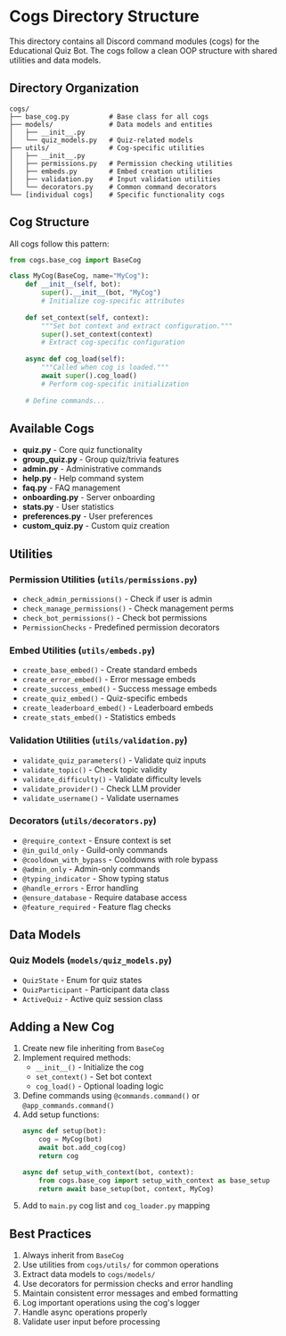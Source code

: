 # Cogs Directory Structure

This directory contains all Discord command modules (cogs) for the Educational Quiz Bot. The cogs follow a clean OOP structure with shared utilities and data models.

## Directory Organization

```
cogs/
├── base_cog.py          # Base class for all cogs
├── models/              # Data models and entities
│   ├── __init__.py
│   └── quiz_models.py   # Quiz-related models
├── utils/               # Cog-specific utilities
│   ├── __init__.py
│   ├── permissions.py   # Permission checking utilities
│   ├── embeds.py        # Embed creation utilities
│   ├── validation.py    # Input validation utilities
│   └── decorators.py    # Common command decorators
└── [individual cogs]    # Specific functionality cogs
```

## Cog Structure

All cogs follow this pattern:

```python
from cogs.base_cog import BaseCog

class MyCog(BaseCog, name="MyCog"):
    def __init__(self, bot):
        super().__init__(bot, "MyCog")
        # Initialize cog-specific attributes
    
    def set_context(self, context):
        """Set bot context and extract configuration."""
        super().set_context(context)
        # Extract cog-specific configuration
    
    async def cog_load(self):
        """Called when cog is loaded."""
        await super().cog_load()
        # Perform cog-specific initialization
    
    # Define commands...
```

## Available Cogs

- **quiz.py** - Core quiz functionality
- **group_quiz.py** - Group quiz/trivia features
- **admin.py** - Administrative commands
- **help.py** - Help command system
- **faq.py** - FAQ management
- **onboarding.py** - Server onboarding
- **stats.py** - User statistics
- **preferences.py** - User preferences
- **custom_quiz.py** - Custom quiz creation

## Utilities

### Permission Utilities (`utils/permissions.py`)
- `check_admin_permissions()` - Check if user is admin
- `check_manage_permissions()` - Check management perms
- `check_bot_permissions()` - Check bot permissions
- `PermissionChecks` - Predefined permission decorators

### Embed Utilities (`utils/embeds.py`)
- `create_base_embed()` - Create standard embeds
- `create_error_embed()` - Error message embeds
- `create_success_embed()` - Success message embeds
- `create_quiz_embed()` - Quiz-specific embeds
- `create_leaderboard_embed()` - Leaderboard embeds
- `create_stats_embed()` - Statistics embeds

### Validation Utilities (`utils/validation.py`)
- `validate_quiz_parameters()` - Validate quiz inputs
- `validate_topic()` - Check topic validity
- `validate_difficulty()` - Validate difficulty levels
- `validate_provider()` - Check LLM provider
- `validate_username()` - Validate usernames

### Decorators (`utils/decorators.py`)
- `@require_context` - Ensure context is set
- `@in_guild_only` - Guild-only commands
- `@cooldown_with_bypass` - Cooldowns with role bypass
- `@admin_only` - Admin-only commands
- `@typing_indicator` - Show typing status
- `@handle_errors` - Error handling
- `@ensure_database` - Require database access
- `@feature_required` - Feature flag checks

## Data Models

### Quiz Models (`models/quiz_models.py`)
- `QuizState` - Enum for quiz states
- `QuizParticipant` - Participant data class
- `ActiveQuiz` - Active quiz session class

## Adding a New Cog

1. Create new file inheriting from `BaseCog`
2. Implement required methods:
   - `__init__()` - Initialize the cog
   - `set_context()` - Set bot context
   - `cog_load()` - Optional loading logic
3. Define commands using `@commands.command()` or `@app_commands.command()`
4. Add setup functions:
   ```python
   async def setup(bot):
       cog = MyCog(bot)
       await bot.add_cog(cog)
       return cog
   
   async def setup_with_context(bot, context):
       from cogs.base_cog import setup_with_context as base_setup
       return await base_setup(bot, context, MyCog)
   ```
5. Add to `main.py` cog list and `cog_loader.py` mapping

## Best Practices

1. Always inherit from `BaseCog`
2. Use utilities from `cogs/utils/` for common operations
3. Extract data models to `cogs/models/`
4. Use decorators for permission checks and error handling
5. Maintain consistent error messages and embed formatting
6. Log important operations using the cog's logger
7. Handle async operations properly
8. Validate user input before processing